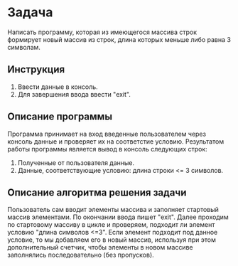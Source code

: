 # Задача

Написать программу, которая из имеющегося массива строк формирует новый массив из строк, длина которых меньше либо равна 3 символам.

## Инструкция

1. Ввести данные в консоль.
2. Для завершения ввода ввести "exit".

## Описание программы

Программа принимает на вход введенные пользователем через консоль данные и проверяет их на соответстие условию.
Результатом работы программы является вывод в консоль следующих строк:

1. Полученные от пользователя данные.
2. Данные, соответствующие условию: длина строки <= 3 символов.

## Описание алгоритма решения задачи
Пользователь сам вводит элементы массива  и заполняет стартовый массив элементами. По окончании ввода пишет "exit".
Далее проходим по стартовому массиву в цикле и проверяем, подходит ли элемент условию "длина символов <=3". Если элемент подходит под данное условие, то мы добавляем его в новый массив, используя при этом дополнительный счетчик, чтобы элементы в новом массиве заполнялись последовательно (без пропусков).
